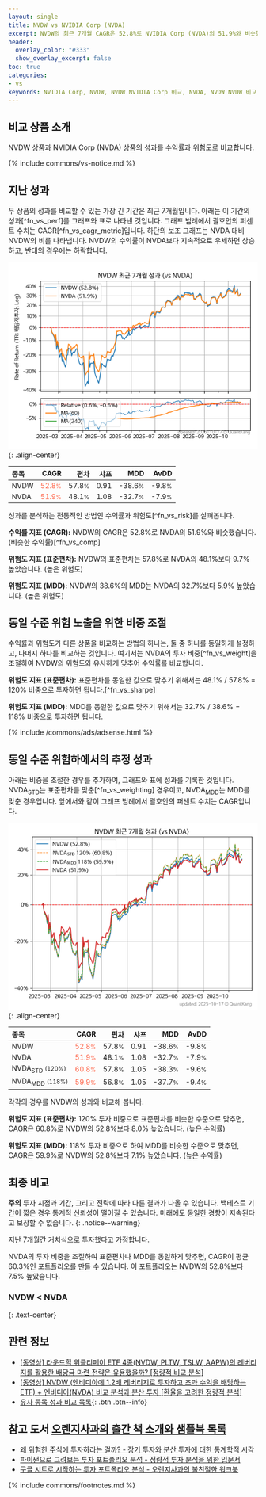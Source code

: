 ```yaml
---
layout: single
title: NVDW vs NVIDIA Corp (NVDA)
excerpt: NVDW의 최근 7개월 CAGR은 52.8%로 NVIDIA Corp (NVDA)의 51.9%와 비슷했습니다.
header:
  overlay_color: "#333"
  show_overlay_excerpt: false
toc: true
categories:
- vs
keywords: NVIDIA Corp, NVDW, NVDW NVIDIA Corp 비교, NVDA, NVDW NVDW 비교
---
```


## 비교 상품 소개


NVDW 상품과 NVIDIA Corp (NVDA) 상품의 성과를 수익률과 위험도로 비교합니다.





{% include commons/vs-notice.md %}

## 지난 성과

두 상품의 성과를 비교할 수 있는 가장 긴 기간은 최근 7개월입니다. 아래는 이 기간의 성과[^fn_vs_perf]를 그래프와 표로 나타낸 것입니다.
그래프 범례에서 괄호안의 퍼센트 수치는 CAGR[^fn_vs_cagr_metric]입니다.
하단의 보조 그래프는 NVDA 대비 NVDW의 비를 나타냅니다.
NVDW의 수익률이 NVDA보다 지속적으로 우세하면 상승하고, 반대의 경우에는 하락합니다.

![NVDW](/vs/images/nvdw-vs-nvda_dual.png){: .align-center}

| **종목** | **CAGR** | **편차** | **샤프** | **MDD** | **AvDD** |
| :------------ | ------: | -----------: | -------: | ------: | -------: |
| NVDW | <span style="color: tomato">52.8<small>%</small></span> | 57.8<small>%</small> | 0.91 | -38.6<small>%</small> | -9.8<small>%</small> |
| NVDA | <span style="color: tomato">51.9<small>%</small></span> | 48.1<small>%</small> | 1.08 | -32.7<small>%</small> | -7.9<small>%</small> |

<!-- more -->


성과를 분석하는 전통적인 방법인 수익률과 위험도[^fn_vs_risk]를 살펴봅니다.

**수익률 지표 (CAGR):** NVDW의 CAGR은 52.8%로 NVDA의 51.9%와 비슷했습니다. (비슷한 수익률)[^fn_vs_comp]

**위험도 지표 (표준편차):** NVDW의 표준편차는 57.8%로 NVDA의 48.1%보다 9.7% 높았습니다. (높은 위험도)

**위험도 지표 (MDD):** NVDW의 38.6%의 MDD는 NVDA의 32.7%보다 5.9% 높았습니다. (높은 위험도)



## 동일 수준 위험 노출을 위한 비중 조절

수익률과 위험도가 다른 상품을 비교하는 방법의 하나는, 둘 중 하나를 동일하게 설정하고, 나머지 하나를 비교하는 것입니다.
여기서는 NVDA의 투자 비중[^fn_vs_weight]을 조절하여 NVDW의 위험도와 유사하게 맞추어 수익률를 비교합니다.

**위험도 지표 (표준편차):** 표준편차를 동일한 값으로 맞추기 위해서는 48.1% / 57.8% = 120% 비중으로 투자하면 됩니다.[^fn_vs_sharpe]

**위험도 지표 (MDD):** MDD를 동일한 값으로 맞추기 위해서는 32.7% / 38.6% = 118% 비중으로 투자하면 됩니다.


{% include /commons/ads/adsense.html %}



## 동일 수준 위험하에서의 추정 성과

아래는 비중을 조절한 경우를 추가하여, 그래프와 표에 성과를 기록한 것입니다.
NVDA<sub>STD</sub>는 표준편차를 맞춘[^fn_vs_weighting] 경우이고, NVDA<sub>MDD</sub>는 MDD를 맞춘 경우입니다.
앞에서와 같이 그래프 범례에서 괄호안의 퍼센트 수치는 CAGR입니다.


![NVDW](/vs/images/nvdw-vs-nvda.png){: .align-center}



| **종목** | **CAGR** | **편차** | **샤프** | **MDD** | **AvDD** |
| :------------ | ------: | -----------: | -------: | ------: | -------: |
| NVDW | <span style="color: tomato">52.8<small>%</small></span> | 57.8<small>%</small> | 0.91 | -38.6<small>%</small> | -9.8<small>%</small> |
| NVDA | <span style="color: tomato">51.9<small>%</small></span> | 48.1<small>%</small> | 1.08 | -32.7<small>%</small> | -7.9<small>%</small> |
| NVDA<sub>STD</sub> <small>(120%)</small> | <span style="color: tomato">60.8<small>%</small></span> | 57.8<small>%</small> | 1.05 | -38.3<small>%</small> | -9.6<small>%</small> |
| NVDA<sub>MDD</sub> <small>(118%)</small> | <span style="color: tomato">59.9<small>%</small></span> | 56.8<small>%</small> | 1.05 | -37.7<small>%</small> | -9.4<small>%</small> |



각각의 경우를 NVDW의 성과와 비교해 봅니다.

**위험도 지표 (표준편차):** 120% 투자 비중으로 표준편차를 비슷한 수준으로 맞추면, CAGR은 60.8%로 NVDW의 52.8%보다 8.0% 높았습니다. (높은 수익률)

**위험도 지표 (MDD):** 118% 투자 비중으로 하여 MDD를 비슷한 수준으로 맞추면, CAGR은 59.9%로 NVDW의 52.8%보다 7.1% 높았습니다. (높은 수익률)




## 최종 비교

**주의** 투자 시점과 기간, 그리고 전략에 따라 다른 결과가 나올 수 있습니다. 백테스트 기간이 짧은 경우 통계적 신뢰성이 떨어질 수 있습니다. 미래에도 동일한 경향이 지속된다고 보장할 수 없습니다.
{: .notice--warning}

지난 7개월간 거치식으로 투자했다고 가정합니다.

NVDA의 투자 비중을 조절하여 표준편차나 MDD를 동일하게 맞추면, CAGR이 평균 60.3%인 포트폴리오를 만들 수 있습니다.
이 포트폴리오는 NVDW의 52.8%보다 7.5% 높았습니다.

### NVDW &lt; NVDA
{: .text-center}


## 관련 정보

- [[동영상] 라운드힐 위클리페이 ETF 4종(NVDW, PLTW, TSLW, AAPW)의 레버리지를 활용한 배당금 마련 전략은 유용했을까? [정량적 비교 분석]](https://youtu.be/zoVCr4Jp8z4)
- [[동영상] NVDW (엔비디아에 1.2배 레버리지로 투자하고 초과 수익을 배당하는 ETF) + 엔비디아(NVDA) 비교 분석과 분산 투자 [환율을 고려한 정량적 분석]](https://youtu.be/IjR9ra06TV0)
- [유사 종목 성과 비교 목록](/vs/){: .btn .btn--info}


## 참고 도서 [오렌지사과의 출간 책 소개와 샘플북 목록](https://kongdori.tistory.com/691)

- [왜 위험한 주식에 투자하라는 걸까? - 장기 투자와 분산 투자에 대한 통계학적 시각](https://kongdori.tistory.com/421)
- [파이썬으로 그려보는 투자 포트폴리오 분석  - 정량적 투자 분석을 위한 입문서](https://kongdori.tistory.com/643)
- [구글 시트로 시작하는 투자 포트폴리오 분석 - 오렌지사과의 불친절한 워크북](https://kongdori.tistory.com/449)

{% include commons/footnotes.md %}
